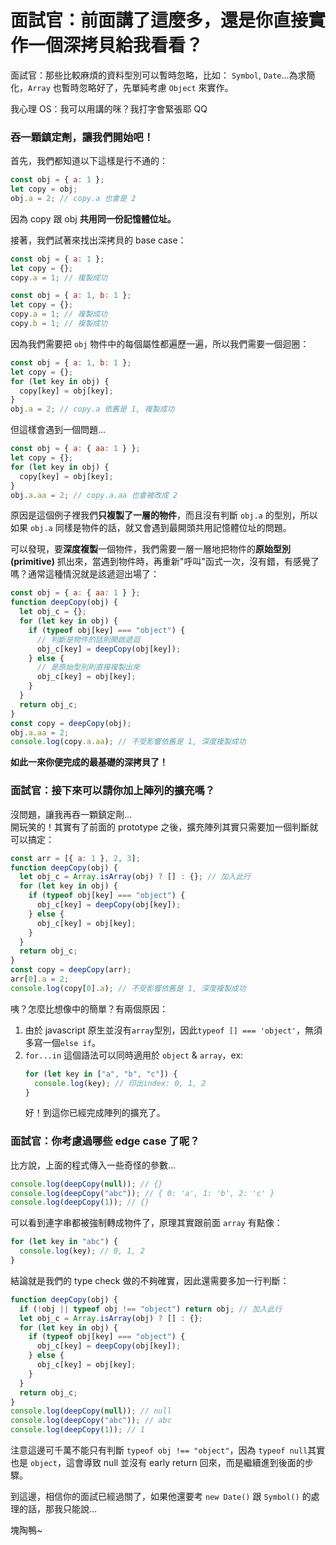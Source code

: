 # 面試官：前面講了這麼多，還是你直接實作一個深拷貝給我看看？

面試官：那些比較麻煩的資料型別可以暫時忽略，比如： `Symbol`, `Date`...為求簡化，`Array` 也暫時忽略好了，先單純考慮 `Object` 來實作。

我心理 OS：我可以用講的咪？我打字會緊張耶 QQ

### 吞一顆鎮定劑，讓我們開始吧！

首先，我們都知道以下這樣是行不通的：

```js
const obj = { a: 1 };
let copy = obj;
obj.a = 2; // copy.a 也會是 2
```

因為 copy 跟 obj **共用同一份記憶體位址。**

接著，我們試著來找出深拷貝的 base case：

```js
const obj = { a: 1 };
let copy = {};
copy.a = 1; // 複製成功
```

```js
const obj = { a: 1, b: 1 };
let copy = {};
copy.a = 1; // 複製成功
copy.b = 1; // 複製成功
```

因為我們需要把 `obj` 物件中的每個屬性都遍歷一遍，所以我們需要一個迴圈：

```js
const obj = { a: 1, b: 1 };
let copy = {};
for (let key in obj) {
  copy[key] = obj[key];
}
obj.a = 2; // copy.a 依舊是 1, 複製成功
```

但這樣會遇到一個問題...

```js
const obj = { a: { aa: 1 } };
let copy = {};
for (let key in obj) {
  copy[key] = obj[key];
}
obj.a.aa = 2; // copy.a.aa 也會被改成 2
```

原因是這個例子裡我們**只複製了一層的物件**，而且沒有判斷 `obj.a` 的型別，所以如果 `obj.a` 同樣是物件的話，就又會遇到最開頭共用記憶體位址的問題。

可以發現，要**深度複製**一個物件，我們需要一層一層地把物件的**原始型別 (primitive)** 抓出來，當遇到物件時，再重新"呼叫"函式一次，沒有錯，有感覺了嗎？通常這種情況就是該遞迴出場了：

```js
const obj = { a: { aa: 1 } };
function deepCopy(obj) {
  let obj_c = {};
  for (let key in obj) {
    if (typeof obj[key] === "object") {
      // 判斷是物件的話則開啟遞迴
      obj_c[key] = deepCopy(obj[key]);
    } else {
      // 是原始型別則直接複製出來
      obj_c[key] = obj[key];
    }
  }
  return obj_c;
}
const copy = deepCopy(obj);
obj.a.aa = 2;
console.log(copy.a.aa); // 不受影響依舊是 1, 深度複製成功
```

**如此一來你便完成的最基礎的深拷貝了！**

### 面試官：接下來可以請你加上陣列的擴充嗎？

沒問題，讓我再吞一顆鎮定劑...<br>
開玩笑的！其實有了前面的 prototype 之後，擴充陣列其實只需要加一個判斷就可以搞定：

```js
const arr = [{ a: 1 }, 2, 3];
function deepCopy(obj) {
  let obj_c = Array.isArray(obj) ? [] : {}; // 加入此行
  for (let key in obj) {
    if (typeof obj[key] === "object") {
      obj_c[key] = deepCopy(obj[key]);
    } else {
      obj_c[key] = obj[key];
    }
  }
  return obj_c;
}
const copy = deepCopy(arr);
arr[0].a = 2;
console.log(copy[0].a); // 不受影響依舊是 1, 深度複製成功
```

咦？怎麼比想像中的簡單？有兩個原因：

1. 由於 javascript 原生並沒有`array`型別，因此`typeof [] === 'object'`，無須多寫一個`else if`。
2. `for...in` 這個語法可以同時適用於 `object` & `array`，ex:
   ```js
   for (let key in ["a", "b", "c"]) {
     console.log(key); // 印出index: 0, 1, 2
   }
   ```
   好！到這你已經完成陣列的擴充了。

### 面試官：你考慮過哪些 edge case 了呢？

比方說，上面的程式傳入一些奇怪的參數...

```js
console.log(deepCopy(null)); // {}
console.log(deepCopy("abc")); // { 0: 'a', 1: 'b', 2: 'c' }
console.log(deepCopy(1)); // {}
```

可以看到連字串都被強制轉成物件了，原理其實跟前面 `array` 有點像：

```js
for (let key in "abc") {
  console.log(key); // 0, 1, 2
}
```

結論就是我們的 type check 做的不夠確實，因此還需要多加一行判斷：

```js
function deepCopy(obj) {
  if (!obj || typeof obj !== "object") return obj; // 加入此行
  let obj_c = Array.isArray(obj) ? [] : {};
  for (let key in obj) {
    if (typeof obj[key] === "object") {
      obj_c[key] = deepCopy(obj[key]);
    } else {
      obj_c[key] = obj[key];
    }
  }
  return obj_c;
}
console.log(deepCopy(null)); // null
console.log(deepCopy("abc")); // abc
console.log(deepCopy(1)); // 1
```

注意這邊可千萬不能只有判斷 `typeof obj !== "object"`，因為 `typeof null`其實也是 `object`，這會導致 null 並沒有 early return 回來，而是繼續進到後面的步驟。

到這邊，相信你的面試已經過關了，如果他還要考 `new Date()` 跟 `Symbol()` 的處理的話，那我只能說...

塊陶鴨~
